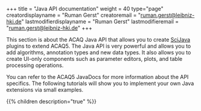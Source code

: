 +++
title = "Java API documentation"
weight = 40
type="page"
creatordisplayname = "Ruman Gerst"
creatoremail = "ruman.gerst@leibniz-hki.de"
lastmodifierdisplayname = "Ruman Gerst"
lastmodifieremail = "ruman.gerst@leibniz-hki.de"
+++

This section is about the ACAQ Java API that allows you to create [SciJava](https://scijava.org)
plugins to extend ACAQ5. The Java API is very powerful and allows you to add algorithms, annotation types and new data types. It also allows you to create UI-only components such as parameter editors, plots, and table processing operations.

You can refer to the ACAQ5 JavaDocs for more information about the API specifics.
The following tutorials will show you to implement your own Java extensions via
small examples.

{{% children description="true" %}}
